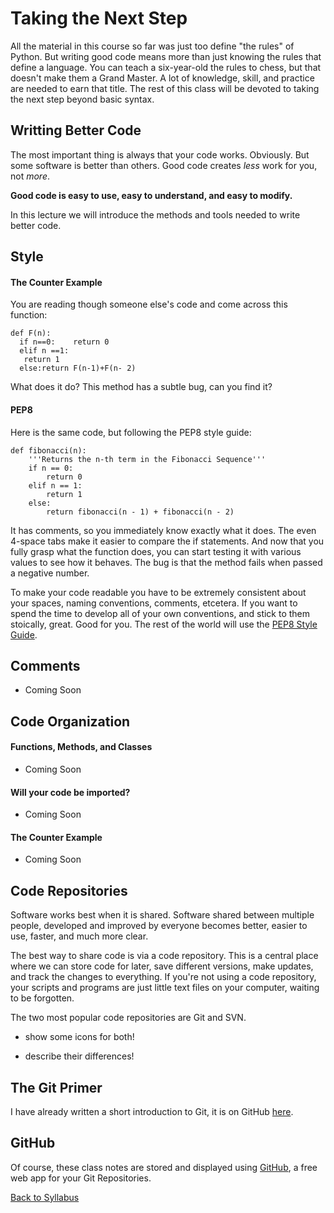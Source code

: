 # Taking the Next Step

All the material in this course so far was just too define "the rules" of Python. But writing good code means more than just knowing the rules that define a language. You can teach a six-year-old the rules to chess, but that doesn't make them a Grand Master. A lot of knowledge, skill, and practice are needed to earn that title. The rest of this class will be devoted to taking the next step beyond basic syntax.

## Writting Better Code

The most important thing is always that your code works. Obviously. But some software is better than others. Good code creates *less* work for you, not *more*.

**Good code is easy to use, easy to understand, and easy to modify.**

In this lecture we will introduce the methods and tools needed to write better code.

## Style

#### The Counter Example

You are reading though someone else's code and come across this function:

    def F(n):
      if n==0:    return 0
      elif n ==1:
       return 1
      else:return F(n-1)+F(n- 2)

What does it do? This method has a subtle bug, can you find it?

#### PEP8

Here is the same code, but following the PEP8 style guide:

    def fibonacci(n):
        '''Returns the n-th term in the Fibonacci Sequence'''
        if n == 0:
            return 0
        elif n == 1:
            return 1
        else:
            return fibonacci(n - 1) + fibonacci(n - 2)

It has comments, so you immediately know exactly what it does. The even 4-space tabs make it easier to compare the if statements. And now that you fully grasp what the function does, you can start testing it with various values to see how it behaves. The bug is that the method fails when passed a negative number.

To make your code readable you have to be extremely consistent about your spaces, naming conventions, comments, etcetera. If you want to spend the time to develop all of your own conventions, and stick to them stoically, great. Good for you. The rest of the world will use the [PEP8 Style Guide](https://www.python.org/dev/peps/pep-0008/).

## Comments

 * Coming Soon

## Code Organization

#### Functions, Methods, and Classes

 * Coming Soon

#### Will your code be imported?

 * Coming Soon

#### The Counter Example

 * Coming Soon

## Code Repositories

Software works best when it is shared. Software shared between multiple people, developed and improved by everyone becomes better, easier to use, faster, and much more clear.

The best way to share code is via a code repository. This is a central place where we can store code for later, save different versions, make updates, and track the changes to everything. If you're not using a code repository, your scripts and programs are just little text files on your computer, waiting to be forgotten.

The two most popular code repositories are Git and SVN.

 * show some icons for both!

 * describe their differences!

## The Git Primer

I have already written a short introduction to Git, it is on GitHub [here](https://gist.github.com/theJollySin/7a2ee80c05d073996d16).

## GitHub

Of course, these class notes are stored and displayed using [GitHub](https://help.github.com/articles/set-up-git/), a free web app for your Git Repositories.

[Back to Syllabus](../../README.md)
